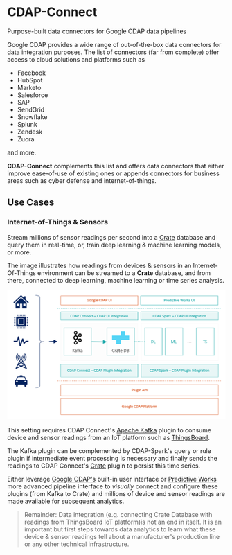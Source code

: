 # CDAP-Connect
Purpose-built data connectors for Google CDAP data pipelines

Google CDAP provides a wide range of out-of-the-box data connectors for data integration purposes. The list of connectors (far from complete) offer access to cloud solutions and platforms such as 

* Facebook
* HubSpot
* Marketo
* Salesforce
* SAP
* SendGrid
* Snowflake
* Splunk
* Zendesk
* Zuora

and more.

**CDAP-Connect** complements this list and offers data connectors that either improve ease-of-use of existing ones or appends connectors for business areas such as cyber defense and internet-of-things.

## Use Cases

### Internet-of-Things & Sensors

Stream millions of sensor readings per second into a [Crate](https://crate.io) database and query them in real-time, or, train deep learning & machine learning models, or more.

The image illustrates how readings from devices & sensors in an Internet-Of-Things environment can be streamed to a **Crate** database, and from there, connected to deep learning, machine learning or time series analysis.

<img src="https://github.com/predictiveworks/cdap-connect/blob/master/images/crate-sink.png" width="800" alt="Crate Sink">

This setting requires CDAP Connect's [Apache Kafka](https://kafka.apache.org) plugin to consume device and sensor readings from an IoT platform such as [ThingsBoard](https://thingsboard.io).

The Kafka plugin can be complemented by CDAP-Spark's query or rule plugin if intermediate event processing is necessary and finally sends the readings to CDAP Connect's [Crate](https://crate.io) plugin to persist this time series.

Either leverage [Google CDAP's](https://cdap.io) built-in user interface or [Predictive Works](https://predictiveworks.eu) more advanced pipeline interface to *visually* connect and configure these plugins (from Kafka to Crate) and millions of device and sensor readings are made available for subsequent analytics.

>Remainder: Data integration (e.g. connecting Crate Database with readings from ThingsBoard IoT platform)is not an end in itself. It is an important but first steps towards data analytics to learn what these device & sensor readings tell about a manufacturer's production line or any other technical infrastructure.


 

